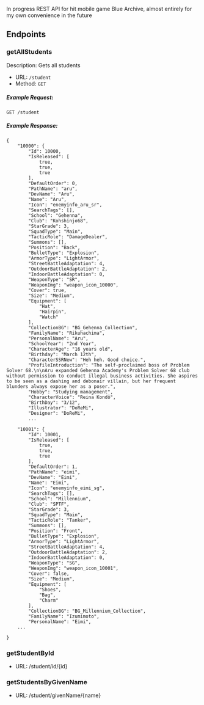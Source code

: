 In progress REST API for hit mobile game Blue Archive, almost entirely for my own convenience in the future

## Endpoints


### getAllStudents

Description: Gets all students
- URL: `/student`
- Method: `GET`

##### Example Request:

`GET /student`

##### Example Response:

    {
        "10000": {
            "Id": 10000,
            "IsReleased": [
                true,
                true,
                true
            ],
            "DefaultOrder": 0,
            "PathName": "aru",
            "DevName": "Aru",
            "Name": "Aru",
            "Icon": "enemyinfo_aru_sr",
            "SearchTags": [],
            "School": "Gehenna",
            "Club": "Kohshinjo68",
            "StarGrade": 3,
            "SquadType": "Main",
            "TacticRole": "DamageDealer",
            "Summons": [],
            "Position": "Back",
            "BulletType": "Explosion",
            "ArmorType": "LightArmor",
            "StreetBattleAdaptation": 4,
            "OutdoorBattleAdaptation": 2,
            "IndoorBattleAdaptation": 0,
            "WeaponType": "SR",
            "WeaponImg": "weapon_icon_10000",
            "Cover": true,
            "Size": "Medium",
            "Equipment": [
                "Hat",
                "Hairpin",
                "Watch"
            ],
            "CollectionBG": "BG_Gehenna_Collection",
            "FamilyName": "Rikuhachima",
            "PersonalName": "Aru",
            "SchoolYear": "2nd Year",
            "CharacterAge": "16 years old",
            "Birthday": "March 12th",
            "CharacterSSRNew": "Heh heh. Good choice.",
            "ProfileIntroduction": "The self-proclaimed boss of Problem Solver 68.\n\nAru expanded Gehenna Academy's Problem Solver 68 club without permission to conduct illegal business activities. She aspires to be seen as a dashing and debonair villain, but her frequent blunders always expose her as a poser.",
            "Hobby": "Studying management",
            "CharacterVoice": "Reina Kondō",
            "BirthDay": "3/12",
            "Illustrator": "DoReMi",
            "Designer": "DoReMi",
            ...
        
        "10001": {
            "Id": 10001,
            "IsReleased": [
                true,
                true,
                true
            ],
            "DefaultOrder": 1,
            "PathName": "eimi",
            "DevName": "Eimi",
            "Name": "Eimi",
            "Icon": "enemyinfo_eimi_sg",
            "SearchTags": [],
            "School": "Millennium",
            "Club": "SPTF",
            "StarGrade": 3,
            "SquadType": "Main",
            "TacticRole": "Tanker",
            "Summons": [],
            "Position": "Front",
            "BulletType": "Explosion",
            "ArmorType": "LightArmor",
            "StreetBattleAdaptation": 4,
            "OutdoorBattleAdaptation": 2,
            "IndoorBattleAdaptation": 0,
            "WeaponType": "SG",
            "WeaponImg": "weapon_icon_10001",
            "Cover": false,
            "Size": "Medium",
            "Equipment": [
                "Shoes",
                "Bag",
                "Charm"
            ],
            "CollectionBG": "BG_Millennium_Collection",
            "FamilyName": "Izumimoto",
            "PersonalName": "Eimi",
        ...
        
    }

### getStudentById
- URL: /student/id/{id}

### getStudentsByGivenName
- URL: /student/givenName/{name}